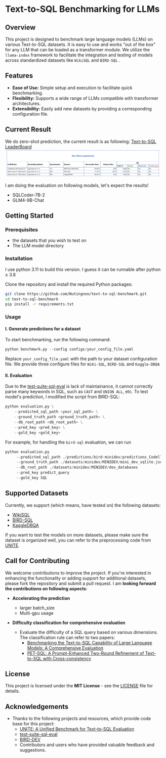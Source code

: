 # Text-to-SQL Benchmarking for LLMs

## Overview

This project is designed to benchmark large language models (LLMs) on various Text-to-SQL datasets. It is easy to use and works "out of the box" for any LLM that can be loaded as a transformer module. We utilize the `llama-index` framework to facilitate the integration and testing of models across standardized datasets like `WikiSQL` and `BIRD-SQL`  .

## Features

- **Ease of Use:** Simple setup and execution to facilitate quick benchmarking.
- **Flexibility:** Supports a wide range of LLMs compatible with transformer architectures.
- **Extensibility:** Easily add new datasets by providing a corresponding configuration file.

## Current Result

We do zero-shot prediction, the current result is as following:
[Text-to-SQL LeaderBoard](https://www.yuque.com/alipaypk2xb9iihi/zbpaq8/xevgdnco6mt00cc2?singleDoc#O1Dd)
![leadrboard](assets/leaderboard.jpg)

I am doing the evaluation on following models, let's expect the results!
- SQLCoder-7B-2
- GLM4-9B-Chat

## Getting Started

### Prerequisites

- the datasets that you wish to test on
- The LLM model directory

### Installation
I use python 3.11 to build this version. I guess it can be runnable after python $\geq$ 3.8

Clone the repository and install the required Python packages:

```bash
git clone https://github.com/Nutingnon/text-to-sql-benchmark.git
cd text-to-sql-benchmark
pip install -r requirements.txt
```

### Usage

#### I. Generate predictions for a dataset

To start benchmarking, run the following command:

```python
python benchmark.py --config configs/your_config_file.yaml
```

Replace `your_config_file.yaml` with the path to your dataset configuration file. We provide three configure files for `WiKi-SQL`, `BIRD-SQL` and `Kaggle-DBQA`



#### II. Evaluation

Due to the [test-suite-sql-eval](https://github.com/taoyds/test-suite-sql-eval) is lack of maintainance, it cannot correctly parse many keywords in SQL, such as `CAST` and `UNION ALL`, etc.  To test model's prediction, I modified the script from BIRD-SQL:

```python
python evaluation.py \
    --predicted_sql_path <your_sql_path> \
    --ground_truth_path <ground_truth_path> \
    --db_root_path <db_root_path> \
    --pred_key <pred_key> \
    --gold_key <gold_key>
```

For example, for handling the `bird-sql` evaluation, we can run

```python
python evaluation.py 
     --predicted_sql_path ./predictions/bird-minidev/predictions_Codellama-34B-Instruct-hf.jsonl 
     --ground_truth_path ./datasets/minidev/MINIDEV/mini_dev_sqlite.json 
     --db_root_path ./datasets/minidev/MINIDEV/dev_databases 
     --pred_key predict_query
     --gold_key SQL
```

## Supported Datasets
Currently, we support (which means, have tested on) the following datasets:

- [WikiSQL](https://github.com/salesforce/WikiSQL)
- [BIRD-SQL](https://bird-bench.github.io/)
- [KaggleDBQA](https://www.microsoft.com/en-us/research/publication/kaggledbqa-realistic-evaluation-of-text-to-sql-parsers/)

If you want to test the models on more datasets, please make sure the dataset is organized well, you can refer to the preprocessing code from [UNITE](https://github.com/awslabs/unified-text2sql-benchmark).

## Call for Contributing

We welcome contributions to improve the project. If you're interested in enhancing the functionality or adding support for additional datasets, please fork the repository and submit a pull request. I am **looking forward the contributions on following aspects**:

- **Accelerating the prediction**
  - larger batch_size
  - Multi-gpu usage

- **Difficulty classification for comprehensive evaluation**
  - Evaluate the difficulty of a SQL query based on various dimensions. The classification rule can refer to two papers:
    - [Benchmarking the Text-to-SQL Capability of Large Language Models: A Comprehensive Evaluation](https://arxiv.org/pdf/2403.02951)
    - [PET-SQL: A Prompt-Enhanced Two-Round Refinement of Text-to-SQL with Cross-consistency](https://arxiv.org/pdf/2403.09732v4)

## License

This project is licensed under the **MIT License** - see the [LICENSE](https://opensource.org/license/mit) file for details.

## Acknowledgements

- Thanks to the following projects and resources, which provide code base for this project:
  - [UNITE: A Unified Benchmark for Text-to-SQL Evaluation](https://github.com/awslabs/unified-text2sql-benchmark?tab=readme-ov-file)
  - [test-suite-sql-eval](https://github.com/taoyds/test-suite-sql-eval)
  - [BIRD-DEV](https://github.com/AlibabaResearch/DAMO-ConvAI/tree/main/bird)
  - Contributors and users who have provided valuable feedback and suggestions.
